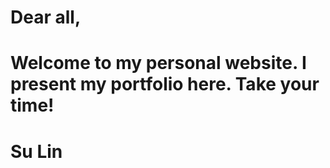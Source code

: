 # Dear all,
#    Welcome to my personal website. I present my portfolio here. Take your time! 
# Su Lin
